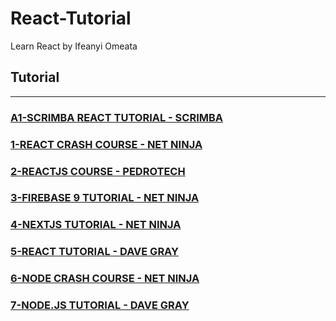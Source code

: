 # React-Tutorial

Learn React by Ifeanyi Omeata

## Tutorial

---

### [A1-SCRIMBA REACT TUTORIAL - SCRIMBA](/courses/A1.md)

### [1-REACT CRASH COURSE - NET NINJA](/courses/1.md)

### [2-REACTJS COURSE - PEDROTECH](/courses/2.md)

### [3-FIREBASE 9 TUTORIAL - NET NINJA](/courses/3.md)

### [4-NEXTJS TUTORIAL - NET NINJA](/courses/4.md)

### [5-REACT TUTORIAL - DAVE GRAY](/courses/5.md)

### [6-NODE CRASH COURSE - NET NINJA](/courses/6.md)

### [7-NODE.JS TUTORIAL - DAVE GRAY](/courses/7.md)

